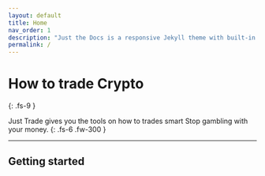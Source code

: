```yaml
---
layout: default
title: Home
nav_order: 1
description: "Just the Docs is a responsive Jekyll theme with built-in search that is easily customizable and hosted on GitHub Pages."
permalink: /
---
```


# How to trade Crypto
{: .fs-9 }

Just Trade gives you the tools on how to trades smart
Stop gambling with your money.
{: .fs-6 .fw-300 }


---

## Getting started

